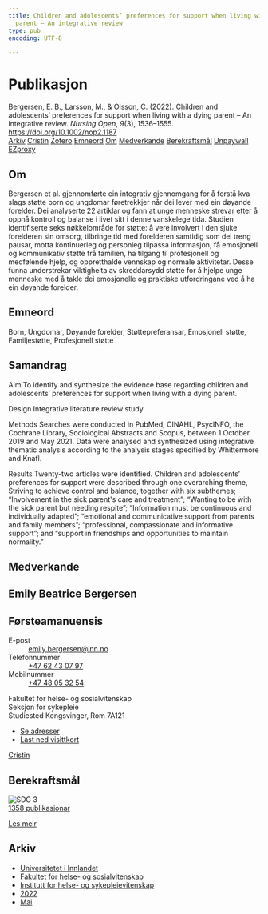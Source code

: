 ```yaml
---
title: Children and adolescents’ preferences for support when living with a dying
  parent – An integrative review
type: pub
encoding: UTF-8

---
```

<h1>Publikasjon</h1>
<article id="csl-bib-container-F82C68R3" class="csl-bib-container">
  <div class="csl-bib-body"> <div class="csl-entry">Bergersen, E. B., Larsson, M., &#38; Olsson, C. (2022). Children and adolescents’ preferences for support when living with a dying parent – An integrative review. <i>Nursing Open</i>, <i>9</i>(3), 1536–1555. <a href="https://doi.org/10.1002/nop2.1187">https://doi.org/10.1002/nop2.1187</a></div> </div>
  <div class="csl-bib-buttons">
    <a href="#taxonomy-article-F82C68R3" alt="archive" class="csl-bib-button">Arkiv</a>
    <a href="https://app.cristin.no/results/show.jsf?id=2025922" alt="Cristin" class="csl-bib-button">Cristin</a>
    <a href="http://zotero.org/groups/5881554/items/F82C68R3" alt="Zotero" class="csl-bib-button">Zotero</a>
    <a href="#keywords-article-F82C68R3" alt="keywords" class="csl-bib-button">Emneord</a>
    <a href="#about-article-F82C68R3" alt="about_pub" class="csl-bib-button">Om</a>
    <a href="#contributors-article-F82C68R3" alt="contributors" class="csl-bib-button">Medverkande</a>
    <a href="#sdg-article-F82C68R3" alt="sdg" class="csl-bib-button">Berekraftsmål</a>
    <a href="http://kau.diva-portal.org/smash/get/diva2:1642157/FULLTEXT01" alt="Unpaywall" class="csl-bib-button">Unpaywall</a>
    <a href="http://kau.diva-portal.org/smash/get/diva2:1642157/FULLTEXT01" alt="EZproxy" class="csl-bib-button">EZproxy</a>
  </div>
  <div id="csl-bib-meta-container-F82C68R3"></div>
</article>
<div id="csl-bib-meta-F82C68R3" class="csl-bib-meta">
  <article id="about-article-F82C68R3" class="about_pub-article">
    <h1>Om</h1>
    Bergersen et al. gjennomførte ein integrativ gjennomgang for å forstå kva slags støtte born og ungdomar føretrekkjer når dei lever med ein døyande forelder. Dei analyserte 22 artiklar og fann at unge menneske strevar etter å oppnå kontroll og balanse i livet sitt i denne vanskelege tida. Studien identifiserte seks nøkkelområde for støtte: å vere involvert i den sjuke forelderen sin omsorg, tilbringe tid med forelderen samtidig som dei treng pausar, motta kontinuerleg og personleg tilpassa informasjon, få emosjonell og kommunikativ støtte frå familien, ha tilgang til profesjonell og medfølende hjelp, og oppretthalde vennskap og normale aktivitetar. Desse funna understrekar viktigheita av skreddarsydd støtte for å hjelpe unge menneske med å takle dei emosjonelle og praktiske utfordringane ved å ha ein døyande forelder.
  </article>
  <article id="keywords-article-F82C68R3" class="keywords-article">
    <h1>Emneord</h1>
    Born, Ungdomar, Døyande forelder, Støttepreferansar, Emosjonell støtte, Familjestøtte, Profesjonell støtte
  </article>
  <article id="abstract-article-F82C68R3" class="abstract-article">
    <h1>Samandrag</h1>
    Aim 
To identify and synthesize the evidence base regarding children and adolescents’ preferences for support when living with a dying parent. 
 
Design 
Integrative literature review study. 
 
Methods 
Searches were conducted in PubMed, CINAHL, PsycINFO, the Cochrane Library, Sociological Abstracts and Scopus, between 1 October 2019 and May 2021. Data were analysed and synthesized using integrative thematic analysis according to the analysis stages specified by Whittermore and Knafl. 
 
Results 
Twenty-two articles were identified. Children and adolescents’ preferences for support were described through one overarching theme, Striving to achieve control and balance, together with six subthemes; “Involvement in the sick parent's care and treatment”; “Wanting to be with the sick parent but needing respite”; “Information must be continuous and individually adapted”; “emotional and communicative support from parents and family members”; “professional, compassionate and informative support”; and “support in friendships and opportunities to maintain normality.”
  </article>
  <article id="contributors-article-F82C68R3" class="contributors-article">
    <h1>Medverkande</h1>
    <div class="personas"> <div class="vrtx-hinn-person-card"> <div class="photo"> <i class="lar la-user-circle missing-person"></i> </div> <div class="info"> <hgroup><h1>Emily Beatrice Bergersen</h1> <h2>Førsteamanuensis</h2> </hgroup><dl> <dt>E-post</dt> <dd> <a href="mailto:emily.bergersen@inn.no">emily.bergersen@inn.no</a> </dd> <dt>Telefonnummer</dt> <dd><a href="tel:+4762430797"> +47 62 43 07 97 </a></dd> <dt>Mobilnummer</dt> <dd><a href="tel:+4748053254"> +47 48 05 32 54 </a></dd> </dl> <p> Fakultet for helse- og sosialvitenskap<br> Seksjon for sykepleie<br> Studiested Kongsvinger, Rom 7A121 </p> <ul class="vrtx-hinn-links"> <li><a href="https://www.inn.no/finn-en-ansatt/emily-bergersen.html#vrtx-hinn-addresses">Se adresser</a></li> <li><a href="https://www.inn.no/finn-en-ansatt/emily-bergersen.html?vrtx=vcf">Last ned visittkort</a></li> </ul> </div> </div> <a href="https://app.cristin.no/persons/show.jsf?id=1471235" alt="Cristin URL" class="personas-cristin">Cristin</a> </div>
  </article>
  <article id="sdg-article-F82C68R3" class="sdg-article">
    <h1>Berekraftsmål</h1>
    <div class="sdg-container"><div id="sdg3" class="sdg">
        <img src="{{< params subfolder >}}images/sdg/sdg03_nn.png" class="image" alt="SDG 3">
        <div class="sdg-overlay">
          <a href="/nn/archive/?key=?sdg=3#archive" class="sdg-publication-count"><span>1358</span> publikasjonar</a>
          <p><a href="https://fn.no/om-fn/fns-baerekraftsmaal/god-helse-og-livskvalitet?lang=nno-NO" class="sdg-read-more">Les meir</a></p>
        </div>
      </div></div>
  </article>
  <article id="taxonomy-article-F82C68R3" class="taxonomy-article">
    <h1>Arkiv</h1>
    <ul>
      <li>
        <a href="/nn/archive/?key=3DCRN523">Universitetet i Innlandet</a>
      </li>
      <li>
        <a href="/nn/archive/?key=IDKFS3MX">Fakultet for helse- og sosialvitenskap</a>
      </li>
      <li>
        <a href="/nn/archive/?key=GTV4ECMZ">Institutt for helse- og sykepleievitenskap</a>
      </li>
      <li>
        <a href="/nn/archive/?key=558P36BB">2022</a>
      </li>
      <li>
        <a href="/nn/archive/?key=RSIGAIHD">Mai</a>
      </li>
    </ul>
  </article>
</div>
